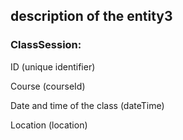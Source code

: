 ## description of the entity3

### ClassSession:

ID (unique identifier)

Course (courseId)

Date and time of the class (dateTime)

Location (location)
